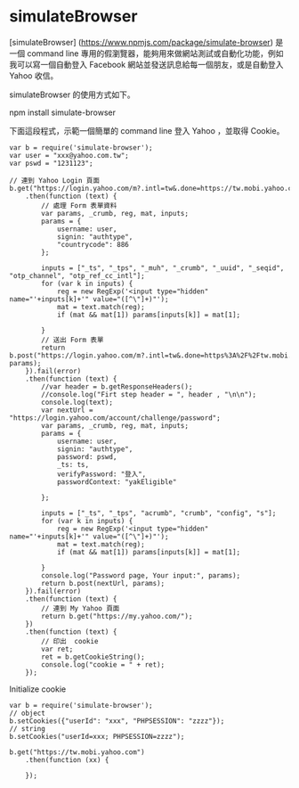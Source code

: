 # simulateBrowser

[simulateBrowser] (https://www.npmjs.com/package/simulate-browser) 是一個 command line 專用的假瀏覽器，能夠用來做網站測試或自動化功能，例如我可以寫一個自動登入 Facebook 網站並發送訊息給每一個朋友，或是自動登入 Yahoo 收信。

simulateBrowser 的使用方式如下。


npm install simulate-browser

下面這段程式，示範一個簡單的 command line 登入 Yahoo ，並取得  Cookie。

    var b = require('simulate-browser');
    var user = "xxx@yahoo.com.tw";
    var pswd = "1231123";
    
    // 連到 Yahoo Login 頁面
    b.get("https://login.yahoo.com/m?.intl=tw&.done=https://tw.mobi.yahoo.com")
        .then(function (text) {
            // 處理 Form 表單資料
            var params, _crumb, reg, mat, inputs;
            params = {
                username: user,
                signin: "authtype",
                "countrycode": 886
            };

            inputs = ["_ts", "_tps", "_muh", "_crumb", "_uuid", "_seqid", "otp_channel", "otp_ref_cc_intl"];
            for (var k in inputs) {
                reg = new RegExp('<input type="hidden" name="'+inputs[k]+'" value="([^\"]+)"');
                mat = text.match(reg);
                if (mat && mat[1]) params[inputs[k]] = mat[1];

            }
            // 送出 Form 表單
            return b.post("https://login.yahoo.com/m?.intl=tw&.done=https%3A%2F%2Ftw.mobi.yahoo.com", params);
        }).fail(error)
        .then(function (text) {
            //var header = b.getResponseHeaders();
            //console.log("Firt step header = ", header , "\n\n");
            console.log(text);
            var nextUrl = "https://login.yahoo.com/account/challenge/password";
            var params, _crumb, reg, mat, inputs;
            params = {
                username: user,
                signin: "authtype",
                password: pswd,
                _ts: ts,
                verifyPassword: "登入",
                passwordContext: "yakEligible"

            };

            inputs = ["_ts", "_tps", "acrumb", "crumb", "config", "s"];
            for (var k in inputs) {
                reg = new RegExp('<input type="hidden" name="'+inputs[k]+'" value="([^\"]+)"');
                mat = text.match(reg);
                if (mat && mat[1]) params[inputs[k]] = mat[1];

            }
            console.log("Password page, Your input:", params);
            return b.post(nextUrl, params);
        }).fail(error)
        .then(function (text) {
            // 連到 My Yahoo 頁面
            return b.get("https://my.yahoo.com/");
        })
        .then(function (text) {
            // 印出  cookie
            var ret;
            ret = b.getCookieString();
            console.log("cookie = " + ret);
        });


Initialize cookie

    var b = require('simulate-browser');
    // object    
    b.setCookies({"userId": "xxx", "PHPSESSION": "zzzz"});
    // string
    b.setCookies("userId=xxx; PHPSESSION=zzzz");

    b.get("https://tw.mobi.yahoo.com")
        .then(function (xx) {

        });



